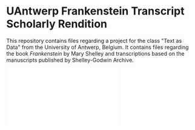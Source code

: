 # UAntwerp Frankenstein Transcript Scholarly Rendition
This repository contains files regarding a project for the class "Text as Data" from the University of Antwerp, Belgium.
It contains files regarding the book *Frankenstein* by Mary Shelley and transcriptions based on the manuscripts published by Shelley-Godwin Archive.

![Index can be accessed here](../html/index.html)
